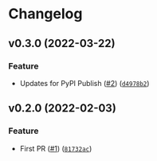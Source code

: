# Changelog

<!--next-version-placeholder-->

## v0.3.0 (2022-03-22)
### Feature
* Updates for PyPI Publish ([#2](https://github.com/WIPACrepo/MQClient-NATS/issues/2)) ([`d4978b2`](https://github.com/WIPACrepo/MQClient-NATS/commit/d4978b2c1a7027bb5a5ef0ed081dad166c7462f3))

## v0.2.0 (2022-02-03)
### Feature
* First PR ([#1](https://github.com/WIPACrepo/MQClient-NATS/issues/1)) ([`81732ac`](https://github.com/WIPACrepo/MQClient-NATS/commit/81732ac44e4726f651f9682cf4a4fa8fad589133))
